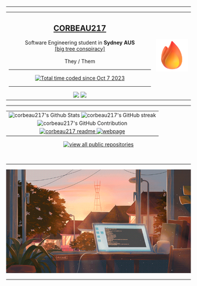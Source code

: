 <p align="center">
  <hr /><!-- ---------------------------- -->
  <table align="center">
    <tr>
      <td width="79%" align="center">
        <h2><b><a href="https://corbeau.site/">CORBEAU217</a></b></h2>
        Software Engineering student in <b>Sydney AUS</b>
        <br />
        <a href="https://en.wikipedia.org/wiki/Kruskal%27s_tree_theorem">[big tree conspiracy]</a>
        <br />
        <br />
        They / Them
        <hr /> <!-- ---------------- -->
        <a href="https://wakatime.com/@corbeau217">
          <img src="https://wakatime.com/badge/user/018b08ae-3eb8-4326-bd58-0017702d0437.svg?style=for-the-badge&color=f05e16&labelColor=f05e16" alt="Total time coded since Oct 7 2023" />
        </a>
        <hr /> <!-- ---------------- -->
        <img src="https://img.shields.io/badge/VSCode-f05e16?style=for-the-badge&logo=visual%20studio&logoColor=white"/>
        <img src="https://img.shields.io/badge/macos-ff4500?style=for-the-badge&logo=macos&logoColor=F0F0F0"/>
      </td>
      <td width="20%">
        <img src="./assets/fire.png" max-height="150"/>
      </td>
    </tr>
  </table>
  <hr /><!-- ---------------------------- -->
  <table>
    <tr>
      <td align="center">
        <img alt="corbeau217's Github Stats" src="https://denvercoder1-github-readme-stats.vercel.app/api?username=corbeau217&show_icons=true&count_private=true&theme=codeSTACKr" width="40%"/>
        <img src="https://github-readme-streak-stats.herokuapp.com/?user=corbeau217&theme=codeSTACKr" alt="corbeau217's GitHub streak" width="40%"/>
      </td>
    </tr>
    <tr>
      <td align="center">
        <img src="https://github-profile-summary-cards.vercel.app/api/cards/profile-details?username=corbeau217&custom_title=repo%20activity&theme=codeSTACKr" alt="corbeau217's GitHub Contribution" width="80%"/>
      </td>
    </tr>
    <tr>
      <td align="center">
        <a href="https://github.com/corbeau217/corbeau217">
          <img src="https://github-readme-stats.vercel.app/api/pin/?username=corbeau217&repo=corbeau217&border_color=dd571c&bg_color=1d1717&title_color=C9D1D9&text_color=8B949E&icon_color=dd571c" alt="corbeau217 readme" width="32%" />
        </a>
        <a href="https://github.com/corbeau217/corbeau217.github.io/">
          <img src="https://github-readme-stats.vercel.app/api/pin/?username=corbeau217&repo=corbeau217.github.io&border_color=dd571c&bg_color=1d1717&title_color=C9D1D9&text_color=8B949E&icon_color=dd571c" alt="webpage" width="32%" />
        </a>
      </td>
    </tr>
  </table>
  <p align="center">
    <a href="https://github.com/corbeau217?tab=repositories" target="_blank" align="center">
      <img alt="view all public repositories" title="view all public repositories" src="https://img.shields.io/badge/-view%20all%20public%20repositories-f05e16?style=for-the-badge&logo=koding&logoColor=white"/>
    </a>
  </p>
  <br />
  <hr /><!-- ---------------------------- -->
  <p align="center">
    <img src="./assets/sunrisewindow.gif"/>
  </p>
</p>
<hr /><!-- ---------------------------- -->
